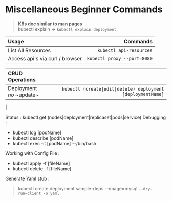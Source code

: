 # Miscellaneous Beginner Commands
> **K8s doc similar to man pages**
<br>kubectl explain <resource> &rarr; `kubectl explain deployment`



Usage|Commands
:---|---:
List All Resources | `kubectl api-resources`
Access api's via curl / browser| `kubectl proxy --port=8080`

|**CRUD Operations**||
:---|---:
|Deployment<br>_no_ ~update~ | `kubectl (create\|edit\|delete) deployment [deploymentName]`|
|


Status : kubectl get (nodes|deployment|replicaset|pods|service)
Debugging :
- kubectl log [podName]
- kubectl describe [podName]
- kubectl exec -it [podName] --/bin/bash

Working with Config File :
- kubectl apply -f [fileName]
- kubectl delete -f [fileName]

Generate Yaml stub : 
> kubectl create deployment sample-deps --image=mysql `--dry-run=client -o yaml`
